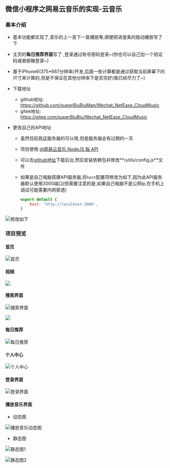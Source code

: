 ## 微信小程序之网易云音乐的实现-云音乐

### 基本介绍

* 基本功能都实现了,音乐的上一首下一首播放等,顺便把进度条的拖动播放写了下
* 主页的**每日推荐界面**写了 ,登录通过账号密码登录~(你也可以自己加一个验证码或者邮箱登录~)
* 基于iPhone6(375*667分辨率)开发,后面一些计算都是通过获取当前屏幕下的尺寸来计算的,但是不保证在其他分辨率下是否完好(我已经尽力了~)
* 下载地址
  * github地址: https://github.com/superBiuBiuMan/Wechat_NetEase_CloudMusic
  * gitee地址: https://gitee.com/superBiuBiu/Wechat_NetEase_CloudMusic 

* 更改自己的API地址

  * 虽然目前我这服务器的可以用,但是服务器会有过期的一天
  * 项目使用  [@网易云音乐 NodeJS 版 API](https://neteasecloudmusicapi.vercel.app/#/)

  * 可以去[github地址](https://github.com/Binaryify/NeteaseCloudMusicApi)下载后台,然后安装依赖包并修改**/utils/config.js**文件

  * 如果是自己电脑搭建API服务器,将`host`配置项修改为如下,因为此API服务器默认使用3000端口(但需要注意的是,如果自己电脑不是公网ip,在手机上调试可能需要内网穿透)

    ```js
    export default {
    	host: 'http://localhost:3000',
    }
    ```

![修改如下](README.assets/202207122116971.png)

### 项目预览

#### 首页

![首页](README.assets/202207122121528.png)

#### 视频

![](README.assets/202207130945090.png)

#### 搜索界面

![搜索界面](README.assets/202207130944036.png)

![](README.assets/202207130945602.png)

#### 每日推荐

![每日推荐](README.assets/202207122122553.png)

#### 个人中心

![个人中心](README.assets/202207130945056.png)

#### 登录界面

![登录界面](README.assets/202207130946748.png)

#### 播放音乐界面

* 动态图

![播放音乐动态图](README.assets/202207131001281.gif)

* 静态图



![静态图1](README.assets/202207130959508.png)

![静态图2](README.assets/202207130958551.png)